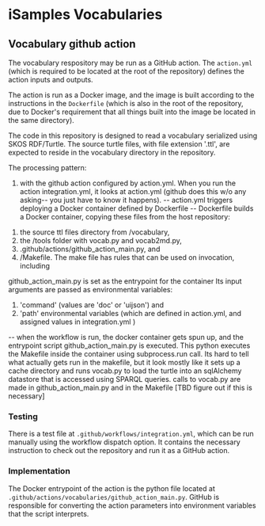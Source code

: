 # iSamples Vocabularies 

## Vocabulary github action

The vocabulary respository may be run as a GitHub action.  The `action.yml` (which is required to be located at the root of the repository) defines the action inputs and outputs.  

The action is run as a Docker image, and the image is built according to the instructions in the `Dockerfile` (which is also in the root of the repository, due to Docker's requirement that all things built into the image be located in the same directory).

The code in this repository is designed to read a vocabulary serialized using SKOS RDF/Turtle. The source turtle files, with file extension '.ttl', are expected to reside in the vocabulary directory in the repository.

The processing pattern: 
1.  with the github action configured by action.yml. When you run the action integration.yml, it looks at action.yml (github does this w/o any asking-- you just have to know it happens). 
-- action.yml triggers deploying a Docker container defined by Dockerfile 
-- Dockerfile builds a Docker container, copying these files from the host repository:
  1) the source ttl files directory from /vocabulary,  
  2) the /tools folder with vocab.py and vocab2md.py,
  3) .github/actions/github_action_main.py, and 
  4) /Makefile. The make file has rules that can be used on invocation, including 


github_action_main.py is set as the entrypoint for the container Its input arguments are passed as environmental variables:
  1) 'command' (values are 'doc' or 'uijson') and
  2) 'path' environmental variables (which are defined in action.yml, and assigned values in integration.yml )

-- when the workflow is run, the docker container gets spun up, and the entrypoint script github_action_main.py is executed.  This python executes the Makefile inside the container using subprocess.run call. Its hard to tell what actually gets run in the makefile, but it look mostly like it sets up a cache directory and runs vocab.py to load the turtle into an sqlAlchemy datastore that is accessed using SPARQL queries.   calls to vocab.py are made in github_action_main.py and in the Makefile [TBD figure out if this is necessary]



### Testing
There is a test file at `.github/workflows/integration.yml`, which can be run manually using the workflow dispatch option.  It contains the necessary instruction to check out the repository and run it as a GitHub action.

### Implementation
The Docker entrypoint of the action is the python file located at `.github/actions/vocabularies/github_action_main.py`.  GitHub is responsible for converting the action parameters into environment variables that the script interprets.
